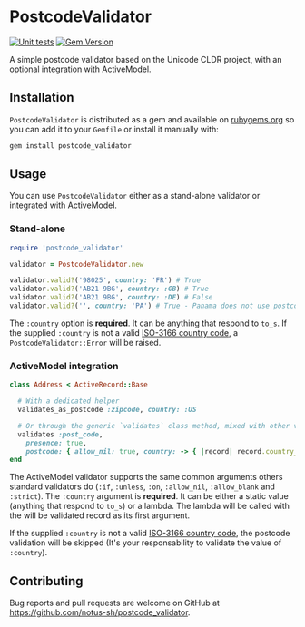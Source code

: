 # PostcodeValidator

[![Unit tests](https://github.com/notus-sh/postcode_validator/actions/workflows/unit-tests.yml/badge.svg?branch=main)](https://github.com/notus-sh/postcode_validator/actions/workflows/unit-tests.yml)
[![Gem Version](https://badge.fury.io/rb/postcode_validator.svg)](https://badge.fury.io/rb/postcode_validator)

A simple postcode validator based on the Unicode CLDR project, with an optional integration with ActiveModel.

## Installation

`PostcodeValidator` is distributed as a gem and available on [rubygems.org](https://rubygems.org/gems/postcode_validator) so you can add it to your `Gemfile` or install it manually with:

```ruby
gem install postcode_validator
```

## Usage

You can use `PostcodeValidator` either as a stand-alone validator or integrated with ActiveModel.

### Stand-alone

```ruby
require 'postcode_validator'

validator = PostcodeValidator.new

validator.valid?('98025', country: 'FR') # True
validator.valid?('AB21 9BG', country: :GB) # True
validator.valid?('AB21 9BG', country: :DE) # False
validator.valid?('', country: 'PA') # True - Panama does not use postcodes.
```

The `:country` option is **required**. It can be anything that respond to `to_s`.
If the supplied `:country` is not a valid [ISO-3166 country code](https://en.wikipedia.org/wiki/ISO_3166-1_alpha-2), a `PostcodeValidator::Error` will be raised.

### ActiveModel integration

```ruby
class Address < ActiveRecord::Base

  # With a dedicated helper
  validates_as_postcode :zipcode, country: :US

  # Or through the generic `validates` class method, mixed with other validators
  validates :post_code,
    presence: true,
    postcode: { allow_nil: true, country: -> { |record| record.country_code } }
end
```

The ActiveModel validator supports the same common arguments others standard validators do (`:if`, `:unless`, `:on`, `:allow_nil`, `:allow_blank` and `:strict`).
The `:country` argument is **required**. It can be either a static value (anything that respond to `to_s`) or a lambda. The lambda will be called with the will be validated record as its first argument.

If the supplied `:country` is not a valid [ISO-3166 country code](https://en.wikipedia.org/wiki/ISO_3166-1_alpha-2), the postcode validation will be skipped (It's your responsability to validate the value of `:country`).

## Contributing

Bug reports and pull requests are welcome on GitHub at https://github.com/notus-sh/postcode_validator.
